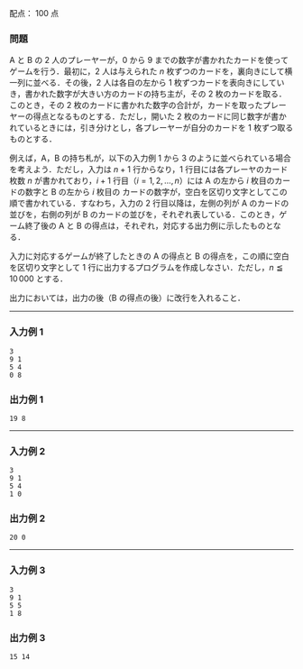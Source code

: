 配点： $100$ 点

### 問題
A と B の $2$ 人のプレーヤーが，$0$ から $9$ までの数字が書かれたカードを使ってゲームを行う．最初に，$2$ 人は与えられた $n$ 枚ずつのカードを，裏向きにして横一列に並べる．その後，$2$ 人は各自の左から $1$ 枚ずつカードを表向きにしていき，書かれた数字が大きい方のカードの持ち主が，その $2$ 枚のカードを取る．このとき，その $2$ 枚のカードに書かれた数字の合計が，カードを取ったプレーヤーの得点となるものとする．ただし，開いた $2$ 枚のカードに同じ数字が書かれているときには，引き分けとし，各プレーヤーが自分のカードを $1$ 枚ずつ取るものとする．

例えば，A，B の持ち札が，以下の入力例 $1$ から $3$ のように並べられている場合を考えよう．ただし，入力は $n + 1$ 行からなり，$1$ 行目には各プレーヤのカード枚数 $n$ が書かれており，$i + 1$ 行目（$i = 1, 2, \ldots, n$）には A の左から $i$ 枚目のカードの数字と B の左から $i$ 枚目の カードの数字が，空白を区切り文字としてこの順で書かれている．すなわち，入力の $2$ 行目以降は，左側の列が A のカードの並びを，右側の列が B のカードの並びを，それぞれ表している．このとき，ゲーム終了後の A と B の得点は，それぞれ，対応する出力例に示したものとなる．

入力に対応するゲームが終了したときの A の得点と B の得点を，この順に空白を区切り文字として $1$ 行に出力するプログラムを作成しなさい．ただし，$n \leqq 10\,000$ とする．

出力においては，出力の後（B の得点の後）に改行を入れること．

---

### 入力例 1
~~~
3
9 1
5 4
0 8
~~~

### 出力例 1
~~~
19 8
~~~

---

### 入力例 2
~~~
3
9 1
5 4
1 0
~~~

### 出力例 2
~~~
20 0
~~~

---

### 入力例 3
~~~
3
9 1
5 5
1 8
~~~

### 出力例 3
~~~
15 14
~~~
